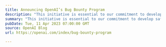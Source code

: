 ```yaml
---
title: Announcing OpenAI’s Bug Bounty Program
description: "This initiative is essential to our commitment to develop safe and advanced AI. As we create technology and services that are secure, reliable, and trustworthy, we need your help."
summary: "This initiative is essential to our commitment to develop safe and advanced AI. As we create technology and services that are secure, reliable, and trustworthy, we need your help."
pubDate: Tue, 11 Apr 2023 07:00:00 GMT
source: OpenAI Blog
url: https://openai.com/index/bug-bounty-program

---
```


